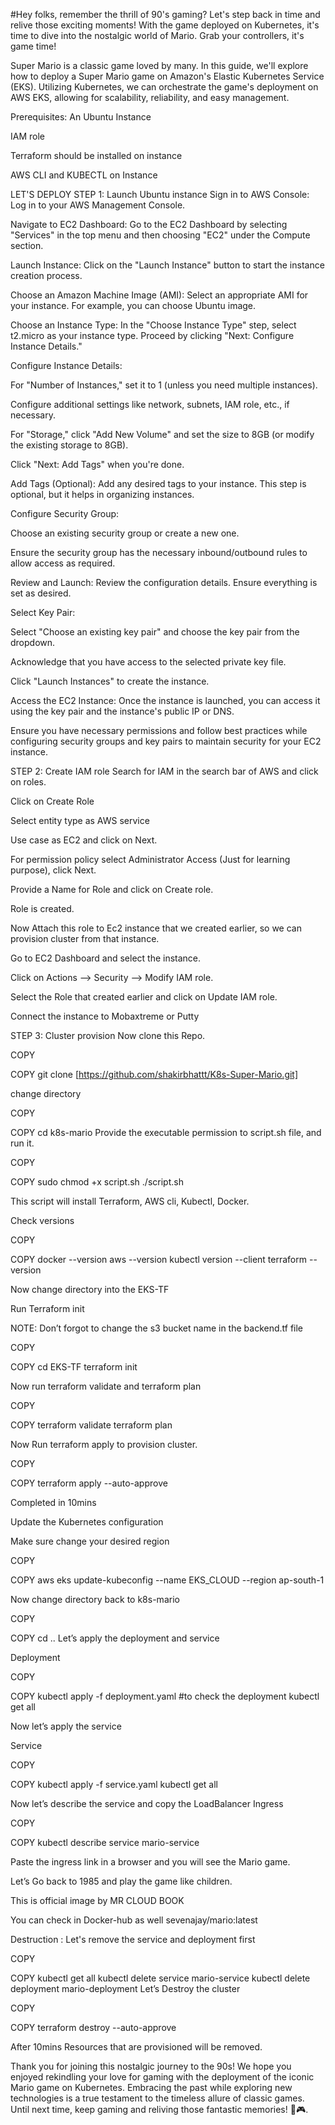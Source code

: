 #Hey folks, remember the thrill of 90's gaming? Let's step back in time and relive those exciting moments! With the game deployed on Kubernetes, it's time to dive into the nostalgic world of Mario. Grab your controllers, it's game time!

Super Mario is a classic game loved by many. In this guide, we'll explore how to deploy a Super Mario game on Amazon's Elastic Kubernetes Service (EKS). Utilizing Kubernetes, we can orchestrate the game's deployment on AWS EKS, allowing for scalability, reliability, and easy management.

Prerequisites:
An Ubuntu Instance

IAM role

Terraform should be installed on instance

AWS CLI and KUBECTL on Instance

LET'S DEPLOY
STEP 1: Launch Ubuntu instance
Sign in to AWS Console: Log in to your AWS Management Console.

Navigate to EC2 Dashboard: Go to the EC2 Dashboard by selecting "Services" in the top menu and then choosing "EC2" under the Compute section.

Launch Instance: Click on the "Launch Instance" button to start the instance creation process.

Choose an Amazon Machine Image (AMI): Select an appropriate AMI for your instance. For example, you can choose Ubuntu image.

Choose an Instance Type: In the "Choose Instance Type" step, select t2.micro as your instance type. Proceed by clicking "Next: Configure Instance Details."

Configure Instance Details:

For "Number of Instances," set it to 1 (unless you need multiple instances).

Configure additional settings like network, subnets, IAM role, etc., if necessary.

For "Storage," click "Add New Volume" and set the size to 8GB (or modify the existing storage to 8GB).

Click "Next: Add Tags" when you're done.

Add Tags (Optional): Add any desired tags to your instance. This step is optional, but it helps in organizing instances.

Configure Security Group:

Choose an existing security group or create a new one.

Ensure the security group has the necessary inbound/outbound rules to allow access as required.

Review and Launch: Review the configuration details. Ensure everything is set as desired.

Select Key Pair:

Select "Choose an existing key pair" and choose the key pair from the dropdown.

Acknowledge that you have access to the selected private key file.

Click "Launch Instances" to create the instance.

Access the EC2 Instance: Once the instance is launched, you can access it using the key pair and the instance's public IP or DNS.

Ensure you have necessary permissions and follow best practices while configuring security groups and key pairs to maintain security for your EC2 instance.

STEP 2: Create IAM role
Search for IAM in the search bar of AWS and click on roles.



Click on Create Role



Select entity type as AWS service

Use case as EC2 and click on Next.



For permission policy select Administrator Access (Just for learning purpose), click Next.



Provide a Name for Role and click on Create role.



Role is created.



Now Attach this role to Ec2 instance that we created earlier, so we can provision cluster from that instance.

Go to EC2 Dashboard and select the instance.

Click on Actions --> Security --> Modify IAM role.



Select the Role that created earlier and click on Update IAM role.



Connect the instance to Mobaxtreme or Putty

STEP 3: Cluster provision
Now clone this Repo.


COPY

COPY
git clone [https://github.com/shakirbhattt/K8s-Super-Mario.git]


change directory


COPY

COPY
cd k8s-mario
Provide the executable permission to script.sh file, and run it.


COPY

COPY
sudo chmod +x script.sh
./script.sh


This script will install Terraform, AWS cli, Kubectl, Docker.

Check versions


COPY

COPY
docker --version
aws --version
kubectl version --client
terraform --version


Now change directory into the EKS-TF

Run Terraform init

NOTE: Don’t forgot to change the s3 bucket name in the backend.tf file


COPY

COPY
cd EKS-TF
terraform init


Now run terraform validate and terraform plan


COPY

COPY
terraform validate
terraform plan


Now Run terraform apply to provision cluster.


COPY

COPY
terraform apply --auto-approve


Completed in 10mins



Update the Kubernetes configuration

Make sure change your desired region


COPY

COPY
aws eks update-kubeconfig --name EKS_CLOUD --region ap-south-1


Now change directory back to k8s-mario


COPY

COPY
cd ..
Let’s apply the deployment and service

Deployment


COPY

COPY
kubectl apply -f deployment.yaml
#to check the deployment 
kubectl get all


Now let’s apply the service

Service


COPY

COPY
kubectl apply -f service.yaml
kubectl get all


Now let’s describe the service and copy the LoadBalancer Ingress


COPY

COPY
kubectl describe service mario-service


Paste the ingress link in a browser and you will see the Mario game.

Let’s Go back to 1985 and play the game like children.



This is official image by MR CLOUD BOOK

You can check in Docker-hub as well sevenajay/mario:latest



Destruction :
Let's remove the service and deployment first


COPY

COPY
kubectl get all
kubectl delete service mario-service
kubectl delete deployment mario-deployment
Let’s Destroy the cluster


COPY

COPY
terraform destroy --auto-approve


After 10mins Resources that are provisioned will be removed.



Thank you for joining this nostalgic journey to the 90s! We hope you enjoyed rekindling your love for gaming with the deployment of the iconic Mario game on Kubernetes. Embracing the past while exploring new technologies is a true testament to the timeless allure of classic games. Until next time, keep gaming and reliving those fantastic memories! 👾🎮.
